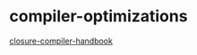 # compiler-optimizations

[closure-compiler-handbook](https://github.com/roman01la/closure-compiler-handbook)
